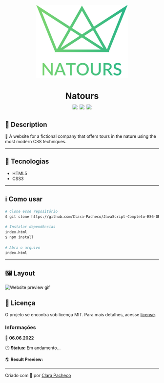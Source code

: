 <p align="center"><img src="https://github.com/Clara-Pacheco/Natours/blob/main/img/logo-green-2x.png"></p> 
<h1 align="center">Natours<br><img src="https://img.shields.io/github/repo-size/Clara-Pacheco/Natours"> <img src="https://img.shields.io/github/last-commit/Clara-Pacheco/Natours"> <img src="https://img.shields.io/github/license/Clara-Pacheco/Natours">
</h1>

## 🔖 Description  

🐺 A website for a fictional company that offers tours in the nature using the most modern CSS techniques.

---

## 🚀 Tecnologias

* HTML5
* CSS3

---

## ℹ️ Como usar
```bash
# Clone esse repositório
$ git clone https://github.com/Clara-Pacheco/JavaScript-Completo-ES6-ORIGAMID.git

# Instalar dependências
index.html
$ npm install

# Abra o arquivo
index.html
```
---

## 🖼 Layout
![Website preview gif](https://github.com/Clara-Pacheco/Natours/blob/main/img/Project%20preview.gif)

## 📝 Licença
O projeto se encontra sob licença MIT. Para mais detalhes, acesse [license](LICENSE).


### Informações  

📅 **06.06.2022**

🕛 **Status:** Em andamento...

🌎 **Result Preview: []()**


---
Criado com 💙 por [Clara Pacheco](https://github.com/Clara-Pacheco)



